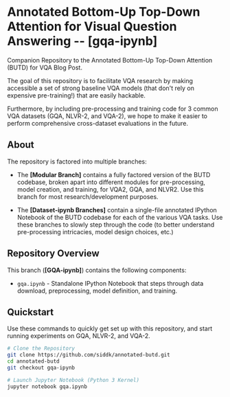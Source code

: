 # Annotated Bottom-Up Top-Down Attention for Visual Question Answering -- [gqa-ipynb]

Companion Repository to the Annotated Bottom-Up Top-Down Attention (BUTD) for VQA Blog Post. 

The goal of this repository is to facilitate VQA research by making accessible a set of strong baseline VQA models 
(that don't rely on expensive pre-training!) that are easily hackable. 

Furthermore, by including pre-processing and training code for 3 common VQA datasets 
(GQA, NLVR-2, and VQA-2), we hope to make it easier to perform comprehensive cross-dataset evaluations in the future.

## About
The repository is factored into multiple branches:
 - The **[Modular Branch]** contains a fully factored version of the BUTD 
   codebase, broken apart into different modules for pre-processing, model creation, and training, for
   VQA2, GQA, and NLVR2. Use this branch for most research/development purposes.
   
 - The **[Dataset-ipynb Branches]** contain a single-file annotated IPython Notebook of the BUTD codebase 
   for each of the various VQA tasks. Use these branches to slowly step through the code (to better understand 
   pre-processing intricacies, model design choices, etc.)
 
## Repository Overview
This branch (**[GQA-ipynb]**) contains the following components:

- `gqa.ipynb` - Standalone IPython Notebook that steps through data download, preprocessing, model definition, and 
                training.

## Quickstart

Use these commands to quickly get set up with this repository, and start running experiments on GQA, NLVR-2, and VQA-2.

```bash 
# Clone the Repository
git clone https://github.com/siddk/annotated-butd.git
cd annotated-butd
git checkout gqa-ipynb

# Launch Jupyter Notebook (Python 3 Kernel)
jupyter notebook gqa.ipynb
```